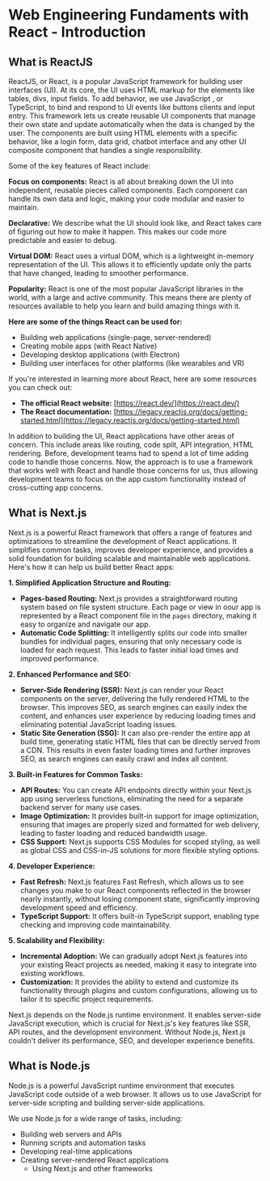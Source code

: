 # Web Engineering Fundaments with React - Introduction

## What is ReactJS

ReactJS, or React, is a popular JavaScript framework for building user interfaces (UI). At its core, the UI uses HTML markup for the elements like tables, divs, input fields. To add behavior, we use JavaScript , or TypeScript, to bind and respond to UI events like buttons clients and input entry. This framework lets us create reusable UI components that manage their own state and update automatically when the data is changed by the user. The components are built using HTML elements with a specific behavior, like a login form, data grid, chatbot interface and any other UI composite component that handles a single responsibility.

Some of the key features of React include:

**Focus on components:** React is all about breaking down the UI into independent, reusable pieces called components. Each component can handle its own data and logic, making your code modular and easier to maintain.

**Declarative:** We describe what the UI should look like, and React takes care of figuring out how to make it happen. This makes our code more predictable and easier to debug.

**Virtual DOM:** React uses a virtual DOM, which is a lightweight in-memory representation of the UI. This allows it to efficiently update only the parts that have changed, leading to smoother performance.

**Popularity:** React is one of the most popular JavaScript libraries in the world, with a large and active community. This means there are plenty of resources available to help you learn and build amazing things with it.

**Here are some of the things React can be used for:**

- Building web applications (single-page, server-rendered)
- Creating mobile apps (with React Native)
- Developing desktop applications (with Electron)
- Building user interfaces for other platforms (like wearables and VR)

If you're interested in learning more about React, here are some resources you can check out:

- **The official React website:** [https://react.dev/](https://react.dev/)
- **The React documentation:** [https://legacy.reactjs.org/docs/getting-started.html](https://legacy.reactjs.org/docs/getting-started.html)

In addition to building the UI, React applications have other areas of concern. This include areas like routing, code split, API integration, HTML rendering. Before, development teams had to spend a lot of time adding code to handle those concerns. Now, the approach is to use a framework that works well with React and handle those concerns for us, thus allowing development teams to focus on the app custom functionality instead of cross-cutting app concerns.

## What is Next.js

 Next.js is a powerful React framework that offers a range of features and optimizations to streamline the development of React applications. It simplifies common tasks, improves developer experience, and provides a solid foundation for building scalable and maintainable web applications. Here's how it can help us build better React apps:

**1. Simplified Application Structure and Routing:**

- **Pages-based Routing:** Next.js provides a straightforward routing system based on file system structure. Each page or view in oour app is represented by a React component file in the `pages` directory, making it easy to organize and navigate our app.
- **Automatic Code Splitting:** It intelligently splits our code into smaller bundles for individual pages, ensuring that only necessary code is loaded for each request. This leads to faster initial load times and improved performance.

**2. Enhanced Performance and SEO:**

- **Server-Side Rendering (SSR):** Next.js can render your React components on the server, delivering the fully rendered HTML to the browser. This improves SEO, as search engines can easily index the content, and enhances user experience by reducing loading times and eliminating potential JavaScript loading issues.
- **Static Site Generation (SSG):** It can also pre-render the entire app at build time, generating static HTML files that can be directly served from a CDN. This results in even faster loading times and further improves SEO, as search engines can easily crawl and index all content.

**3. Built-in Features for Common Tasks:**

- **API Routes:** You can create API endpoints directly within your Next.js app using serverless functions, eliminating the need for a separate backend server for many use cases.
- **Image Optimization:** It provides built-in support for image optimization, ensuring that images are properly sized and formatted for web delivery, leading to faster loading and reduced bandwidth usage.
- **CSS Support:** Next.js supports CSS Modules for scoped styling, as well as global CSS and CSS-in-JS solutions for more flexible styling options.

**4. Developer Experience:**

- **Fast Refresh:** Next.js features Fast Refresh, which allows us to see changes you make to our React components reflected in the browser nearly instantly, without losing component state, significantly improving development speed and efficiency.
- **TypeScript Support:** It offers built-in TypeScript support, enabling type checking and improving code maintainability.

**5. Scalability and Flexibility:**

- **Incremental Adoption:** We can gradually adopt Next.js features into your existing React projects as needed, making it easy to integrate into existing workflows.
- **Customization:** It provides the ability to extend and customize its functionality through plugins and custom configurations, allowing us to tailor it to specific project requirements.

Next.js depends on the Node.js runtime environment. It enables server-side JavaScript execution, which is crucial for Next.js's key features like SSR, API routes, and the development environment. Without Node.js, Next.js couldn't deliver its performance, SEO, and developer experience benefits.

## What is Node.js

Node.js is a powerful JavaScript runtime environment that executes JavaScript code outside of a web browser. It allows us to use JavaScript for server-side scripting and building server-side applications.

We use Node.js for a wide range of tasks, including:

- Building web servers and APIs
- Running scripts and automation tasks
- Developing real-time applications
- Creating server-rendered React applications 
  - Using Next.js and other frameworks